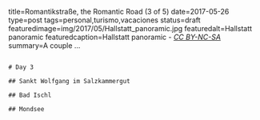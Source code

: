 title=Romantikstraße, the Romantic Road (3 of 5)
date=2017-05-26
type=post
tags=personal,turismo,vacaciones
status=draft
featuredimage=img/2017/05/Hallstatt_panoramic.jpg
featuredalt=Hallstatt panoramic
featuredcaption=Hallstatt panoramic - <a href="http://creativecommons.org/licenses/by-nc-sa/3.0/"><i>CC BY-NC-SA</i></a>
summary=A couple ...
~~~~~~

# Day 3

## Sankt Wolfgang im Salzkammergut

## Bad Ischl

## Mondsee
